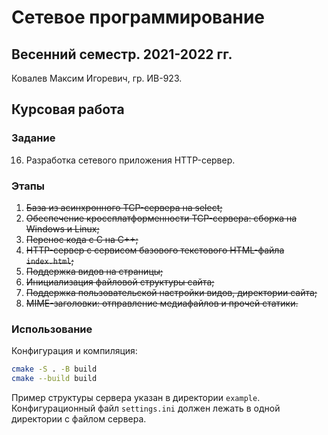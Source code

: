 # Сетевое программирование

## Весенний семестр. 2021-2022 гг.

Ковалев Максим Игоревич, гр. ИВ-923.

## Курсовая работа

### Задание

16. Разработка сетевого приложения HTTP-сервер.

### Этапы
1. ~~База из асинхронного TCP-сервера на select;~~
2. ~~Обеспечение кроссплатформенности TCP-сервера: сборка на Windows и Linux;~~
3. ~~Перенос кода с С на C++;~~
4. ~~HTTP-сервер с сервисом базового текстового HTML-файла `index.html`;~~
5. ~~Поддержка видов на страницы;~~
6. ~~Инициализация файловой структуры сайта;~~
7. ~~Поддержка пользовательской настройки видов, директории сайта;~~
8. ~~MIME-заголовки: отправление медиафайлов и прочей статики.~~

### Использование

Конфигурация и компиляция:

```bash
cmake -S . -B build
cmake --build build
```

Пример структуры сервера указан в директории `example`. Конфигурационный файл `settings.ini` должен лежать в одной директории с файлом сервера.